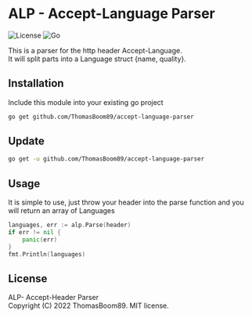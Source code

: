 # ALP - Accept-Language Parser

![License](https://img.shields.io/badge/license-MIT-green?style=for-the-badge)
![Go](https://img.shields.io/badge/Go-1.19-blue?style=for-the-badge)

This is a parser for the http header Accept-Language.
\
It will split parts into a Language struct {name, quality}.

## Installation

Include this module into your existing go project

```zsh
go get github.com/ThomasBoom89/accept-language-parser
```

## Update

```zsh
go get -u github.com/ThomasBoom89/accept-language-parser
```

## Usage

It is simple to use, just throw your header into the parse function and you will return an array of Languages

```go
languages, err := alp.Parse(header)
if err != nil {
    panic(err)
}
fmt.Println(languages)
```

## License

ALP- Accept-Header Parser
\
Copyright (C) 2022 ThomasBoom89. MIT license.